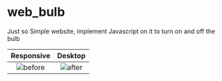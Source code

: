 # web_bulb

Just so Simple website, implement Javascript on it to turn on and off the bulb

Responsive                     |  Desktop
:-------------------------:|:-------------------------:
![before](https://user-images.githubusercontent.com/81797546/203100625-ad97cd78-7a3b-4a6f-b31d-9636a2599df9.png) | ![after](https://user-images.githubusercontent.com/81797546/203100705-ca58dc0b-6679-4d2d-884f-f7e0044735c1.png)
